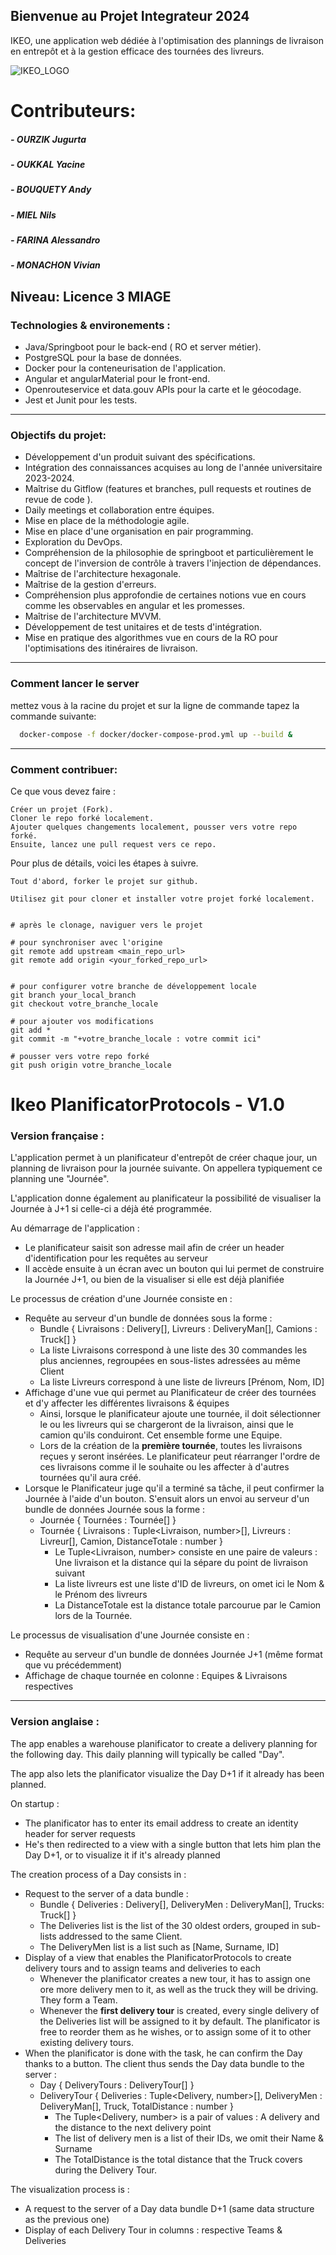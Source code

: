 ## Bienvenue au Projet Integrateur 2024

 IKEO, une application web dédiée à l'optimisation des plannings de livraison en entrepôt et à la gestion efficace des tournées des livreurs.

![IKEO_LOGO](./IKEO_LOGO.png)

# Contributeurs:
##### - OURZIK    Jugurta
##### - OUKKAL    Yacine
##### - BOUQUETY  Andy
##### - MIEL      Nils
##### - FARINA    Alessandro
##### - MONACHON  Vivian

Niveau: Licence 3 MIAGE 
---

### Technologies & environements :

* Java/Springboot pour le back-end ( RO et server métier).
* PostgreSQL pour la base de données.
* Docker pour la conteneurisation de l'application.
* Angular et angularMaterial pour le front-end.
* Openrouteservice et data.gouv APIs pour la carte et le géocodage.
* Jest  et Junit pour les tests.

---

### Objectifs du projet:
* Développement d'un produit suivant des spécifications.
* Intégration des connaissances acquises au long de l'année universitaire 2023-2024.
* Maîtrise du Gitflow (features et branches, pull requests et  routines de revue de code ).
* Daily meetings et collaboration entre équipes.
* Mise en place de la méthodologie agile.
* Mise en place d'une organisation en pair programming.
* Exploration du DevOps.
* Compréhension de la philosophie de springboot et particulièrement le concept de l'inversion de contrôle à travers l'injection de dépendances.
* Maîtrise de l'architecture hexagonale.
* Maîtrise de la gestion d'erreurs.
* Compréhension plus approfondie de certaines notions vue en cours comme les observables en angular et les promesses.
* Maîtrise de l'architecture MVVM.
* Développement de test unitaires et de tests d'intégration.
* Mise en pratique des algorithmes vue en cours de la RO pour l'optimisations des itinéraires de livraison.

---

### Comment lancer le server
mettez vous à la racine du projet et sur la ligne de commande tapez la commande suivante:

```sh
  docker-compose -f docker/docker-compose-prod.yml up --build &
  ```
---

### Comment contribuer:

Ce que vous devez faire :

    Créer un projet (Fork).
    Cloner le repo forké localement.
    Ajouter quelques changements localement, pousser vers votre repo forké.
    Ensuite, lancez une pull request vers ce repo.

Pour plus de détails, voici les étapes à suivre.

    Tout d'abord, forker le projet sur github.

    Utilisez git pour cloner et installer votre projet forké localement.


    # après le clonage, naviguer vers le projet

    # pour synchroniser avec l'origine
    git remote add upstream <main_repo_url>
    git remote add origin <your_forked_repo_url>


    # pour configurer votre branche de développement locale
    git branch your_local_branch
    git checkout votre_branche_locale

    # pour ajouter vos modifications
    git add *
    git commit -m "+votre_branche_locale : votre commit ici"

    # pousser vers votre repo forké
    git push origin votre_branche_locale



# Ikeo PlanificatorProtocols - V1.0 

### Version française :

L'application permet à un planificateur d'entrepôt de créer chaque jour, un planning de livraison pour
la journée suivante. On appellera typiquement ce planning une "Journée".

L'application donne également au planificateur la possibilité de visualiser la Journée à J+1 si celle-ci a
déjà été programmée.

Au démarrage de l'application :
- Le planificateur saisit son adresse mail afin de créer un header d'identification pour les
  requêtes au serveur
- Il accède ensuite à un écran avec un bouton qui lui permet de construire la Journée J+1, ou bien de la visualiser si 
elle est déjà planifiée

Le processus de création d'une Journée consiste en : 
- Requête au serveur d'un bundle de données sous la forme :
  - Bundle { Livraisons : Delivery[], Livreurs : DeliveryMan[], Camions : Truck[] }
  - La liste Livraisons correspond à une liste des 30 commandes les plus anciennes,
regroupées en sous-listes adressées au même Client
  - La liste Livreurs correspond à une liste de livreurs \[Prénom, Nom, ID]
- Affichage d'une vue qui permet au Planificateur de créer des tournées et d'y affecter les différentes livraisons
& équipes
  - Ainsi, lorsque le planificateur ajoute une tournée, il doit sélectionner le ou les livreurs qui se chargeront de 
  la livraison, ainsi que le camion qu'ils conduiront. Cet ensemble forme une Equipe.
  - Lors de la création de la **première tournée**, toutes les livraisons reçues y seront insérées. Le planificateur peut
  réarranger l'ordre de ces livraisons comme il le souhaite ou les affecter à d'autres tournées qu'il aura créé.
- Lorsque le Planificateur juge qu'il a terminé sa tâche, il peut confirmer la Journée à l'aide d'un bouton. S'ensuit
alors un envoi au serveur d'un bundle de données Journée sous la forme :
  - Journée { Tournées : Tournée[] }
  - Tournée { Livraisons : Tuple<Livraison, number>[], Livreurs : Livreur[], Camion, DistanceTotale : number }
    - Le Tuple<Livraison, number> consiste en une paire de valeurs : Une livraison et la distance qui la sépare du
point de livraison suivant
    - La liste livreurs est une liste d'ID de livreurs, on omet ici le Nom & le Prénom des livreurs
    - La DistanceTotale est la distance totale parcourue par le Camion lors de la Tournée.

Le processus de visualisation d'une Journée consiste en :
- Requête au serveur d'un bundle de données Journée J+1 (même format que vu précédemment)
- Affichage de chaque tournée en colonne : Equipes & Livraisons respectives

---

### Version anglaise :

The app enables a warehouse planificator to create a delivery planning for the following day. This daily planning
will typically be called "Day".

The app also lets the planificator visualize the Day D+1 if it already has been planned.

On startup :
- The planificator has to enter its email address to create an identity header for server requests
- He's then redirected to a view with a single button that lets him plan the Day D+1, or to visualize it if it's
already planned

The creation process of a Day consists in :
- Request to the server of a data bundle : 
  - Bundle { Deliveries : Delivery[], DeliveryMen : DeliveryMan[], Trucks: Truck[] }
  - The Deliveries list is the list of the 30 oldest orders, grouped in sub-lists addressed to the same Client.
  - The DeliveryMen list is a list such as \[Name, Surname, ID]
- Display of a view that enables the PlanificatorProtocols to create delivery tours and to assign teams and deliveries to each
  - Whenever the planificator creates a new tour, it has to assign one ore more delivery men to it, as well as the
truck they will be driving. They form a Team.
  - Whenever the **first delivery tour** is created, every single delivery of the Deliveries list will be assigned 
to it by default. The planificator is free to reorder them as he wishes, or to assign some of it to other existing
delivery tours.
- When the planificator is done with the task, he can confirm the Day thanks to a button. The client thus sends 
the Day data bundle to the server : 
  - Day { DeliveryTours : DeliveryTour[] }
  - DeliveryTour { Deliveries : Tuple<Delivery, number>[], DeliveryMen : DeliveryMan[], Truck, TotalDistance : number }
    - The Tuple<Delivery, number> is a pair of values : A delivery and the distance to the next delivery point
    - The list of delivery men is a list of their IDs, we omit their Name & Surname 
    - The TotalDistance is the total distance that the Truck covers during the Delivery Tour.

The visualization process is :
- A request to the server of a Day data bundle D+1 (same data structure as the previous one)
- Display of each Delivery Tour in columns : respective Teams & Deliveries
